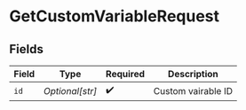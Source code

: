 # GetCustomVariableRequest


## Fields

| Field              | Type               | Required           | Description        |
| ------------------ | ------------------ | ------------------ | ------------------ |
| `id`               | *Optional[str]*    | :heavy_check_mark: | Custom vairable ID |
